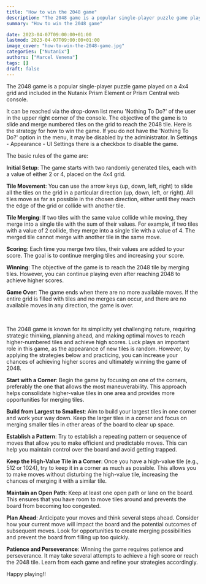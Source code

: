 ```yaml
---
title: "How to win the 2048 game"
description: "The 2048 game is a popular single-player puzzle game played on a 4x4 grid and included in the Nutanix Prism Element or Prism Central web console. It can be reached via the drop-down list menu 'Nothing To Do?' of the user in the upper right corner of the console. The objective of the game is to slide and merge numbered tiles on the grid to reach the 2048 tile. Here is the strategy for how to win the game.If you do not have the 'Nothing To Do?' option in the menu, it may be disabled by the admini"
summary: "How to win the 2048 game"

date: 2023-04-07T09:00:00+01:00
lastmod: 2023-04-07T09:00:00+01:00
image_cover: "how-to-win-the-2048-game.jpg"
categories: ["Nutanix"]
authors: ["Marcel Venema"] 
tags: []
draft: false
---
```


The 2048 game is a popular single-player puzzle game played on a 4x4 grid and included in the Nutanix Prism Element or Prism Central web console.

<!--more-->

It can be reached via the drop-down list menu 'Nothing To Do?' of the user in the upper right corner of the console. The objective of the game is to slide and merge numbered tiles on the grid to reach the 2048 tile. Here is the strategy for how to win the game.
If you do not have the 'Nothing To Do?' option in the menu, it may be disabled by the administrator. In Settings - Appearance - UI Settings there is a checkbox to disable the game.

The basic rules of the game are:

**Initial Setup**: The game starts with two randomly generated tiles, each with a value of either 2 or 4, placed on the 4x4 grid.

**Tile Movement**: You can use the arrow keys (up, down, left, right) to slide all the tiles on the grid in a particular direction (up, down, left, or right). All tiles move as far as possible in the chosen direction, either until they reach the edge of the grid or collide with another tile.

**Tile Merging**: If two tiles with the same value collide while moving, they merge into a single tile with the sum of their values. For example, if two tiles with a value of 2 collide, they merge into a single tile with a value of 4. The merged tile cannot merge with another tile in the same move.

**Scoring**: Each time you merge two tiles, their values are added to your score. The goal is to continue merging tiles and increasing your score.

**Winning**: The objective of the game is to reach the 2048 tile by merging tiles. However, you can continue playing even after reaching 2048 to achieve higher scores.

**Game Over**: The game ends when there are no more available moves. If the entire grid is filled with tiles and no merges can occur, and there are no available moves in any direction, the game is over.

&nbsp;  

The 2048 game is known for its simplicity yet challenging nature, requiring strategic thinking, planning ahead, and making optimal moves to reach higher-numbered tiles and achieve high scores. Luck plays an important role in this game, as the appearance of new tiles is random.  However, by applying the strategies below and practicing, you can increase your chances of achieving higher scores and ultimately winning the game of 2048.

**Start with a Corner**: Begin the game by focusing on one of the corners, preferably the one that allows the most maneuverability. This approach helps consolidate higher-value tiles in one area and provides more opportunities for merging tiles.

**Build from Largest to Smallest**: Aim to build your largest tiles in one corner and work your way down. Keep the larger tiles in a corner and focus on merging smaller tiles in other areas of the board to clear up space.

**Establish a Pattern**: Try to establish a repeating pattern or sequence of moves that allow you to make efficient and predictable moves. This can help you maintain control over the board and avoid getting trapped.

**Keep the High-Value Tile in a Corner**: Once you have a high-value tile (e.g., 512 or 1024), try to keep it in a corner as much as possible. This allows you to make moves without disturbing the high-value tile, increasing the chances of merging it with a similar tile.

**Maintain an Open Path**: Keep at least one open path or lane on the board. This ensures that you have room to move tiles around and prevents the board from becoming too congested.

**Plan Ahead**: Anticipate your moves and think several steps ahead. Consider how your current move will impact the board and the potential outcomes of subsequent moves. Look for opportunities to create merging possibilities and prevent the board from filling up too quickly.

**Patience and Perseverance**: Winning the game requires patience and perseverance. It may take several attempts to achieve a high score or reach the 2048 tile. Learn from each game and refine your strategies accordingly.

Happy playing!!

&nbsp;  
